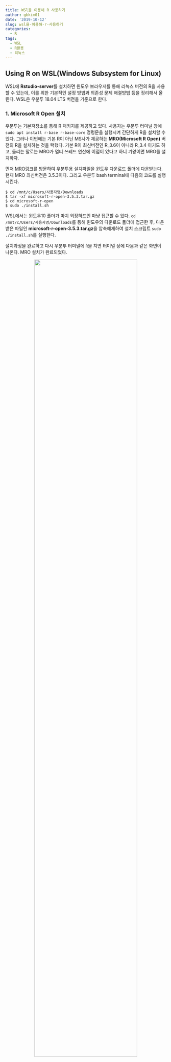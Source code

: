 ```yaml
---
title: WSl을 이용해 R 사용하기
author: gbkim01
date: '2019-10-12'
slug: wsl을-이용해-r-사용하기
categories:
  - R
tags:
  - WSL
  - R활용
  - 리눅스
---
```


## **Using R on WSL(Windows Subsystem for Linux)**

WSL에 **Rstudio-server**를 설치하면 윈도우 브라우저를 통해 리눅스 버전의 R을 사용할 수 있는데, 이를 위한 기본적인 설정 방법과 의존성 문제 해결방법 등을 정리해서 올린다. WSL은 우분투 18.04 LTS 버전을 기준으로 한다. 

### 1. Microsoft R Open 설치

우분투는 기본저장소를 통해 R 패키지를 제공하고 있다. 사용자는 우분투 터미널 창에 `sudo apt install r-base r-base-core` 명령문을 실행시켜 간단하게 R을 설치할 수 있다. 그러나 이번에는 기본 R이 아닌 MS사가 제공하는 **MRO(Microsoft R Open)** 버전의 R을 설치하는 것을 택했다. 기본 R이 최신버전인 R_3.6이 아니라 R_3.4 이기도 하고, 들리는 말로는 MRO가 멀티 쓰레드 연산에 이점이 있다고 하니 기왕이면 MRO를 설치하자.

먼저 [MRO링크](https://mran.microsoft.com/download)를 방문하여 우분투용 설치파일을 윈도우 다운로드 폴더에 다운받는다. 현재 MRO 최신버전은 3.5.3이다. 그리고 우분투 bash terminal에 다음의 코드를 실행시킨다. 

```
$ cd /mnt/c/Users/사용자명/Downloads
$ tar -xf microsoft-r-open-3.5.3.tar.gz
$ cd microsoft-r-open
$ sudo ./install.sh
```
WSL에서는 윈도우10 폴더가 마치 외장하드인 마냥 접근할 수 있다. `cd /mnt/c/Users/사용자명/Downloads`를 통해 윈도우의 다운로드 폴더에 접근한 후, 다운받은 파일인 **microsoft-r-open-3.5.3.tar.gz**을 압축해제하여 설치 스크립트 `sudo ./install.sh`를 실행한다.  

설치과정을 완료하고 다시 우분투 터미널에 `R`을 치면 터미널 상에 다음과 같은 화면이 나온다. MRO 설치가 완료되었다. 

<center>
<img src = "https://user-images.githubusercontent.com/30010992/66693086-0b6c7f00-ece0-11e9-88c4-83ac57ba4444.PNG" width=80%>
</center>


### 2. Rstudio-Server 설치

이제 윈도우의 웹브라우저를 통해 WSL의 R에 접속하여 사용할 수 있도록 Rstudio-server를 설치해야 한다. 방법은 매우 간단하다. [링크](https://rstudio.com/products/rstudio/download-server/debian-ubuntu/)에 나온 설명을 따라 그대로 우분투 터미널에 다음의 코드를 입력하면 된다. 
```
$ sudo apt-get install gdebi-core
$ wget https://download2.rstudio.org/server/trusty/amd64/rstudio-server-1.2.5001-amd64.deb
$ sudo gdebi rstudio-server-1.2.5001-amd64.deb
```
버전이 업데이트 되면 위의 코드가 조금씩 변경될 수 있으니 반드시 [링크](https://rstudio.com/products/rstudio/download-server/debian-ubuntu/)의 내용을 확인하자. 

설치과정이 완료되고 다시 우분투 터미널에 다음의 코드를 입력하면 Rstudio-server가 실행되며 윈도우의 브라우저 에서 접속할 수 있는 상태가 된다. 
```
$ sudo rstudio-server start
$ sudo rstudio-server stop
```
`sudo rstudio-server start`는 Rstudio-server를 실행시키는 명령어 이고 `sudo rstudio-server stop`은 Rstudio-server를 종료시키는 명령어이다. 작업이나 분석이 끝나면 꼭 `sudo rstudio-server stop`를 입력하여 R 서버를 종료시키자. 

`sudo rstudio-server stop` 코드를 입력하여 서버를 실행시켰다면 윈도우 브라우저 주소창에 `localhost:8787`을 입력하자. 파이어폭스, 크롬, 익스플로러, 엣지... 어느 브라우저를 이용해도 상관없다. 다만 개인이 운용하는 서버나 AWS등의 클라우드 서버를 운용할 경우 `localhost:8787`의 localhost 대신 서버 ip주소를 입력해야 한다.

브라우저에 다음과 같은 화면이 뜨면 정상적으로 작동한 것이다. 화면의 **Username**과 **Password**는 WSL의 개인 사용자명과 비밀번호이다. 이제 기본적인 설치과정은 완료되었다. 

<center>
<img src = "https://user-images.githubusercontent.com/30010992/66693087-0f000600-ece0-11e9-92ac-815dac274d55.PNG" width=80%>
</center>


### 3. 의존성 문제 해결 및 기본 설정

#### 1) JAVA, rJava 설치
R에서 사용하는 다양한 패키지 중에서 JAVA에 의존하는 패키지가 있다. 예를들어 한글 형태소 분석을 위한 R패키지인 **KoNLP**는 JAVA와 rJava가 설정되어 있지 않으면 사용할 수 없다. 
우분투에서 JAVA를 설치하는 방법은 다양하다. 기본저장소에서 제공하는 Open-JDK를 설치할 수도 있고 오라클에서 제공하는 JDK를 직접 다운받아 설치할 수도 있다. 여기서는 개인적으로 가장 간단하다고 생각하는 방법을 안내한다. 

```
$ sudo apt-get install default-jdk
$ sudo update-alternatives --config java
$ sudo R CMD javareconf
$ sudo apt install r-cran-rjava
```
첫번째 코드를 우분투 터미널에 입력하여 JDK를 설치한다. 컴퓨터에 여러가지 버전의 JAVA가 설치되어 있다면 두번째 코드를 실행시켜 실제 이용할 JAVA를 선택한다. 한가지 종류만 설치되어 있을 경우 이 과정은 생략한다. 
마지막 코드인  `sudo R CMD javareconf`는 자바 환경변수를 설정하는 것이다. 윈도우 상에서도 JAVA를 설치할 경우  시스템 변수에 **JAVA_HOME**과 **PATH**를 추가하는 과정을 거치는 것과 유사한 과정이다. 우분투에서도 편집기 창을 열어 직접 환경을 설정할 수도 있지만 그냥 간단하게 `sudo R CMD javareconf`입력으로 마무리 하자. 

네번째 코드인 `sudo apt install r-cran-rjava`는 cran을 통해 우분투 시스템 상에 **rJava**를 설치하는 것이다. 인터넷에는 이 과정을 생략하고 바로 R 스크립트 창에서 `install.packages("rJava")`를 실행하면 된다고 하지만 내 경우에  `sudo apt install r-cran-rjava`를 생략하면 다음 과정에 오류가 났다. 

```
install.packages("rJava")
```
자바를 설정하는 마지막 과정으로 R스크립트 상에서 **rJava**를 설치하기 위해  `install.packages("rJava")`를 실행한다.

#### 2) WSL 한글 언어 로케일 설정
다음으로 WSL의 한글 언어팩 설치 및 로케일에 대한 설정을 해야 한다. 이 과정이 없으면  `c("UTF-8", "CP949", "EUC-KR")`관련 기본 인코딩 문제가 발생하며 **KoNLP** 설치가 불가능하다.

다음의 코드를 우분투 터미널에 실행시켜 언어팩을 설치하고 로케일 설정을 변경한다. 

```
sudo apt-get install language-pack-ko
sudo locale-gen ko_KR.UTF-8
```
한글 언어팩 설치가 완료되면 우분투 터미널에  `sudo nano /etc/profile`의 코드를 실행시켜 편집창의 마지막 행에 `export LANG=ko_KR.UTF-8` 을 추가한다. 

```
sudo nano /etc/profile
export LANG=ko_KR.UTF-8
```

다음으로 우분투 터미널에 `sudo nano /etc/default/locale`을 실행시켜 편집창의 마지막 행에  `LANG="en_US.UTF-8"`과 `LANG="ko_KR.UTF-8"`의 두 줄을 추가한다.
```
sudo nano /etc/default/locale
LANG="en_US.UTF-8"
LANG="ko_KR.UTF-8"
```

마지막으로 한글 글꼴을 설치한다. 글꼴이 없으면 나중에 그래프를 그릴때 한글 글꼴이 깨지는 경우가 있다. 
```
sudo apt-get install fonts-unfonts-core fonts-unfonts-extra fonts-baekmuk fonts-nanum fonts-nanum-coding fonts-nanum-extra
```


#### 3) 의존성 문제 해결을 위한 기타 라이브러리 및 R패키지 설치

사용하다 보면 `The previous R session was abnormally terminated due to an unexpected crash`의 문구와 함께 R이 갑자기 중단되는 경우가 생긴다. 그 때마다 검색해 보면 SSL오류라거나 의존성 있는 R패키지가 제대로 설치되지 않았다거나 하는 등 문제도 다양하고 해결책도 다양하다. 그냥 다음의 코드를 우분투 터미널에 실행시켜 한꺼번에 해결하자.

```
sudo apt-get install libcurl4-openssl-dev libssl-dev libxslt1-dev libxml2-dev libcurl4-gnutls-dev
sudo apt-get install r-cran-rcpp r-cran-inline r-cran-rcpp r-cran-rsqlite r-cran-devtools r-cran-tidyverse 
sudo apt-get install gfortran curl
```
마지막 다음의 코드는 R스크립트에서 실행시킨다.
```
install.packages("curl")
```

#### 4) blogdown 운영시 블로그 페이지가 깨지는 문제
윈도우에서 **blogdown**을 실행시켰을 때는 겪지 못한 문제인데 우분투 R에서 블로그의 새로운 글을 작성하고 'blogdown:::serve_site()'로 사이트를 생성하면 블로그 페이지가 전부 깨지는 문제가 발생했다. 
검색하니 블로그 페이지의 주소가 제대로 생성되지 않기 때문이라고 한다. 설정파일인 **config.toml**에  `relativeurls = true`의 옵션을 추가한다.


### 4. 해결하지 못한 문제
마찬가지로 **blogdown**에서 블로그를 빌드할 때 생기는 문제이다. 이 블로그의 경우, 블로그 대문에 배경화면이 되는 이미지 파일을 **static** 폴더에 두었는데, 우분투 상에서 'blogdown:::serve_site()'를 실행하면 배경화면이 나타나지 않는다. **static** 폴더에 접근이 안되서 생기는 문제라고는 하는데 아직까지 해결책은 찾지 못했다. 이 문제는 차차 해결할 예정이다.

